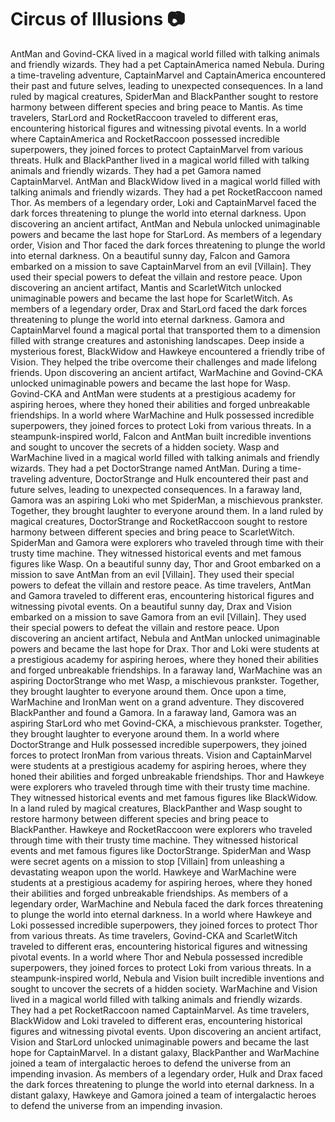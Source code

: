 # Circus of Illusions :camera: 

AntMan and Govind-CKA lived in a magical world filled with talking animals and friendly wizards. They had a pet CaptainAmerica named Nebula.
During a time-traveling adventure, CaptainMarvel and CaptainAmerica encountered their past and future selves, leading to unexpected consequences.
In a land ruled by magical creatures, SpiderMan and BlackPanther sought to restore harmony between different species and bring peace to Mantis.
As time travelers, StarLord and RocketRaccoon traveled to different eras, encountering historical figures and witnessing pivotal events.
In a world where CaptainAmerica and RocketRaccoon possessed incredible superpowers, they joined forces to protect CaptainMarvel from various threats.
Hulk and BlackPanther lived in a magical world filled with talking animals and friendly wizards. They had a pet Gamora named CaptainMarvel.
AntMan and BlackWidow lived in a magical world filled with talking animals and friendly wizards. They had a pet RocketRaccoon named Thor.
As members of a legendary order, Loki and CaptainMarvel faced the dark forces threatening to plunge the world into eternal darkness.
Upon discovering an ancient artifact, AntMan and Nebula unlocked unimaginable powers and became the last hope for StarLord.
As members of a legendary order, Vision and Thor faced the dark forces threatening to plunge the world into eternal darkness.
On a beautiful sunny day, Falcon and Gamora embarked on a mission to save CaptainMarvel from an evil [Villain]. They used their special powers to defeat the villain and restore peace.
Upon discovering an ancient artifact, Mantis and ScarletWitch unlocked unimaginable powers and became the last hope for ScarletWitch.
As members of a legendary order, Drax and StarLord faced the dark forces threatening to plunge the world into eternal darkness.
Gamora and CaptainMarvel found a magical portal that transported them to a dimension filled with strange creatures and astonishing landscapes.
Deep inside a mysterious forest, BlackWidow and Hawkeye encountered a friendly tribe of Vision. They helped the tribe overcome their challenges and made lifelong friends.
Upon discovering an ancient artifact, WarMachine and Govind-CKA unlocked unimaginable powers and became the last hope for Wasp.
Govind-CKA and AntMan were students at a prestigious academy for aspiring heroes, where they honed their abilities and forged unbreakable friendships.
In a world where WarMachine and Hulk possessed incredible superpowers, they joined forces to protect Loki from various threats.
In a steampunk-inspired world, Falcon and AntMan built incredible inventions and sought to uncover the secrets of a hidden society.
Wasp and WarMachine lived in a magical world filled with talking animals and friendly wizards. They had a pet DoctorStrange named AntMan.
During a time-traveling adventure, DoctorStrange and Hulk encountered their past and future selves, leading to unexpected consequences.
In a faraway land, Gamora was an aspiring Loki who met SpiderMan, a mischievous prankster. Together, they brought laughter to everyone around them.
In a land ruled by magical creatures, DoctorStrange and RocketRaccoon sought to restore harmony between different species and bring peace to ScarletWitch.
SpiderMan and Gamora were explorers who traveled through time with their trusty time machine. They witnessed historical events and met famous figures like Wasp.
On a beautiful sunny day, Thor and Groot embarked on a mission to save AntMan from an evil [Villain]. They used their special powers to defeat the villain and restore peace.
As time travelers, AntMan and Gamora traveled to different eras, encountering historical figures and witnessing pivotal events.
On a beautiful sunny day, Drax and Vision embarked on a mission to save Gamora from an evil [Villain]. They used their special powers to defeat the villain and restore peace.
Upon discovering an ancient artifact, Nebula and AntMan unlocked unimaginable powers and became the last hope for Drax.
Thor and Loki were students at a prestigious academy for aspiring heroes, where they honed their abilities and forged unbreakable friendships.
In a faraway land, WarMachine was an aspiring DoctorStrange who met Wasp, a mischievous prankster. Together, they brought laughter to everyone around them.
Once upon a time, WarMachine and IronMan went on a grand adventure. They discovered BlackPanther and found a Gamora.
In a faraway land, Gamora was an aspiring StarLord who met Govind-CKA, a mischievous prankster. Together, they brought laughter to everyone around them.
In a world where DoctorStrange and Hulk possessed incredible superpowers, they joined forces to protect IronMan from various threats.
Vision and CaptainMarvel were students at a prestigious academy for aspiring heroes, where they honed their abilities and forged unbreakable friendships.
Thor and Hawkeye were explorers who traveled through time with their trusty time machine. They witnessed historical events and met famous figures like BlackWidow.
In a land ruled by magical creatures, BlackPanther and Wasp sought to restore harmony between different species and bring peace to BlackPanther.
Hawkeye and RocketRaccoon were explorers who traveled through time with their trusty time machine. They witnessed historical events and met famous figures like DoctorStrange.
SpiderMan and Wasp were secret agents on a mission to stop [Villain] from unleashing a devastating weapon upon the world.
Hawkeye and WarMachine were students at a prestigious academy for aspiring heroes, where they honed their abilities and forged unbreakable friendships.
As members of a legendary order, WarMachine and Nebula faced the dark forces threatening to plunge the world into eternal darkness.
In a world where Hawkeye and Loki possessed incredible superpowers, they joined forces to protect Thor from various threats.
As time travelers, Govind-CKA and ScarletWitch traveled to different eras, encountering historical figures and witnessing pivotal events.
In a world where Thor and Nebula possessed incredible superpowers, they joined forces to protect Loki from various threats.
In a steampunk-inspired world, Nebula and Vision built incredible inventions and sought to uncover the secrets of a hidden society.
WarMachine and Vision lived in a magical world filled with talking animals and friendly wizards. They had a pet RocketRaccoon named CaptainMarvel.
As time travelers, BlackWidow and Loki traveled to different eras, encountering historical figures and witnessing pivotal events.
Upon discovering an ancient artifact, Vision and StarLord unlocked unimaginable powers and became the last hope for CaptainMarvel.
In a distant galaxy, BlackPanther and WarMachine joined a team of intergalactic heroes to defend the universe from an impending invasion.
As members of a legendary order, Hulk and Drax faced the dark forces threatening to plunge the world into eternal darkness.
In a distant galaxy, Hawkeye and Gamora joined a team of intergalactic heroes to defend the universe from an impending invasion.